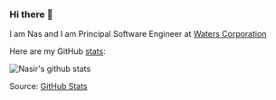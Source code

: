 ### Hi there 👋

I am Nas and I am Principal Software Engineer at [Waters Corporation](https://www.waters.com)

<!--
**NasAmin/NasAmin** is a ✨ _special_ ✨ repository because its `README.md` (this file) appears on your GitHub profile.
- 🔭 I’m currently working on ...
- 🌱 I’m currently learning ...
- 👯 I’m looking to collaborate on ...
- 🤔 I’m looking for help with ...
- 💬 Ask me about ...
- 📫 How to reach me: ...
- 😄 Pronouns: ...
- ⚡ Fun fact: ...
-->

Here are my GitHub [stats](https://github-readme-stats.vercel.app/api?username=NasAmin&show_icons=true&count_private=true):

![Nasir's github stats](https://github-readme-stats.vercel.app/api?username=NasAmin&show_icons=true&count_private=true)

Source: [GitHub Stats](https://github.com/anuraghazra/github-readme-stats)
